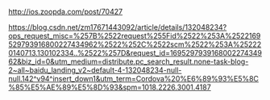 http://ios.zoopda.com/post/70427

https://blog.csdn.net/zm17671443092/article/details/132048234?ops_request_misc=%257B%2522request%255Fid%2522%253A%2522169529793916800227434962%2522%252C%2522scm%2522%253A%252220140713.130102334..%2522%257D&request_id=169529793916800227434962&biz_id=0&utm_medium=distribute.pc_search_result.none-task-blog-2~all~baidu_landing_v2~default-4-132048234-null-null.142^v94^insert_down1&utm_term=Cordova%20%E6%89%93%E5%8C%85%E5%AE%89%E5%8D%93&spm=1018.2226.3001.4187
